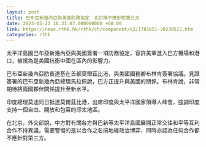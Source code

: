 ```yaml
---
layout: post
title: 巴布亞新幾內亞與美簽防務協定　北京稱不應針對第三方
date: 2023-05-22 16:31:07.000000000 +08:00
link: https://news.rthk.hk/rthk/ch/component/k2/1701651-20230522.htm
categories: rthk
---
```


太平洋島國巴布亞新幾內亞與美國簽署一項防務協定，容許美軍進入巴方機場和港口，被視為是美國抗衡中國在區內的影響力。

巴布亞新幾內亞防長達基在首都莫爾茲比港，與美國國務卿布林肯簽署協議。見證簽署的巴布亞新幾內亞總理馬拉佩說，巴方正提升與美國的關係。布林肯說，非常期待將兩國夥伴關係提升至新水平。

印度總理莫迪同日抵達莫爾茲比港，出席印度與太平洋國家領導人峰會，強調印度支持一個自由、開放和包容的印太地區。

在北京，外交部說，中方對有關各方與巴新等太平洋島國展開正常交往和平等互利合作不持異議，需要警惕的是以合作之名搞地緣政治博弈，同時亦認為任何合作都不應針對第三方。
